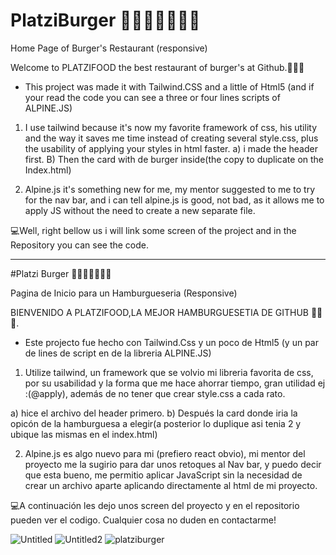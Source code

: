 # PlatziBurger 🍔🍟🍔🍟🍔🍟🍔 
Home Page of Burger's Restaurant (responsive)

Welcome to PLATZIFOOD the best restaurant of burger's at Github.🍔💚🍟 

- This project was made it with Tailwind.CSS and a little of Html5 (and if your read the code you can see a three or four lines scripts of ALPINE.JS) 

1) I use tailwind because it's now my favorite framework of css, his utility and the way it saves me time instead of creating several style.css, plus the usability of applying your styles in html faster. 
a) i made the header first.
B) Then the card with de burger inside(the copy to duplicate on the Index.html)

2) Alpine.js it's something new for me, my mentor suggested to me to try for the nav bar, and i can tell alpine.js is good, not bad, as it allows me to apply JS without the need to create a new separate file.

💻Well, right bellow us i will link some screen of the project and in the Repository you can see the code.

--------------------------------

#Platzi Burger 🍔🍟🍔🍟🍔🍟🍔

Pagina de Inicio para un Hamburgueseria (Responsive)

BIENVENIDO A PLATZIFOOD,LA MEJOR HAMBURGUESETIA DE GITHUB 🍔💚🍟.

- Este projecto fue hecho con Tailwind.Css y un poco de Html5 (y un par de lines de script en de la libreria ALPINE.JS)

1) Utilize tailwind, un framework que se volvio mi libreria favorita de css, por su usabilidad y la forma que me hace ahorrar tiempo, gran utilidad ej :(@apply), además de no tener que crear style.css a cada rato.

a) hice el archivo del header primero.
b) Después la card donde iria la opicón de la hamburguesa a elegir(a posterior lo duplique asi tenia 2 y ubique las mismas en el index.html)

2) Alpine.js es algo nuevo para mi (prefiero react obvio), mi mentor del proyecto me la sugirio para dar unos retoques al Nav bar, y puedo decir que esta bueno, me permitio aplicar JavaScript sin la necesidad de crear un archivo aparte aplicando directamente al html de mi proyecto.

💻A continuación les dejo unos screen del proyecto y en el repositorio pueden ver el codigo. Cualquier cosa no duden en contactarme! 


![Untitled](https://user-images.githubusercontent.com/84105167/145101792-316a496b-95fb-4937-8fef-1d297d4b79ad.png)
![Untitled2](https://user-images.githubusercontent.com/84105167/145101797-d03c63ff-c882-4f3f-a6ab-a9bcde43def2.png)
![platziburger](https://user-images.githubusercontent.com/84105167/145101798-0f8ed576-8027-47df-955a-0c6b90a01cc3.png)
